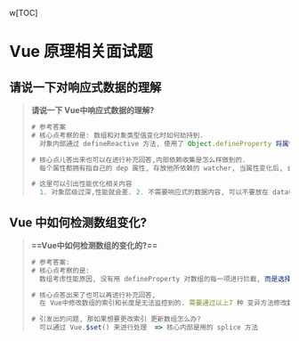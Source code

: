 w[TOC]

# Vue 原理相关面试题

## 请说一下对响应式数据的理解

> **请说一下 Vue中响应式数据的理解?**  
>
> ```js
> # 参考答案
> #	核心点考察的是: 数组和对象类型值变化时如何劫持到.  
>   对象内部通过 defineReactive 方法, 使用了 Object.defineProperty 将属性进行劫持(只会劫持已经存在的属性),  数组则是通过重写数组的方法来实现. 这里在回答时可以带出一些相关知识点儿.(比如多层对象是通过递归来实现劫持, 顺带提出 Vue3 中是使用的 proxy 来实现响应式数据处理的)
> 
> #	核心点儿答出来也可以在进行补充回答,内部依赖收集是怎么样做到的.
>   每个属性都拥有指自己的 dep 属性, 存放他所依赖的 watcher, 当属性变化后, 会通知自己的watcher 去更新.(其实后面会讲到, 每个对象类型自己本身也拥有 一个 dep 属性, 这个在 $set 面试体重再进行讲解)
> 
> # 这里可以引出性能优化相关内容
> 	1. 对象层级过深,性能就会差. 2. 不需要响应式的数据内容, 可以不要放在 data中, 3. Object.freeze() 可以冻结数据
> ```
>
> 

## Vue 中如何检测数组变化?

> **==Vue中如何检测数组的变化的?==**   
>
> ```js
> # 参考答案:
> # 核心点考察的是: 
> 	数组考虑性能原因, 没有用 defineProperty 对数组的每一项进行拦截, 而是选择了重写数组的(push,shift,pop,splice,unshift,sort,reverse) 方法
> 
> # 核心点答出来了也可以再进行补充回答, 
> 	在 Vue中修改数组的索引和长度是无法监控到的. 需要通过以上7 种 变异方法修改数组才会触发数组对应的 watcher 更新. 数组中如果是对象数据类型, 也会进行递归劫持.
> 
> # 引发出的问题, 那如果想要更改索引 更新数组怎么办?
> 	可以通过 Vue.$set() 来进行处理  => 核心内部是用的 splice 方法
> ```
>
> 